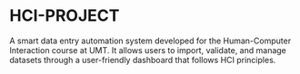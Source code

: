 # HCI-PROJECT
A smart data entry automation system developed for the Human-Computer Interaction course at UMT. It allows users to import, validate, and manage datasets through a user-friendly dashboard that follows HCI principles.
